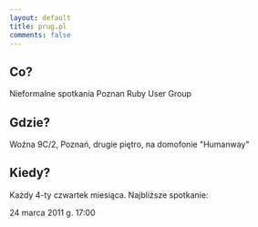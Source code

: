 ```yaml
---
layout: default
title: prug.pl
comments: false
---
```


Co?
---

Nieformalne spotkania Poznan Ruby User Group

Gdzie?
------

Woźna 9C/2, Poznań, drugie piętro, na domofonie "Humanway"

Kiedy?
------

Każdy 4-ty czwartek miesiąca. Najbliższe spotkanie:

24 marca 2011 g. 17:00
